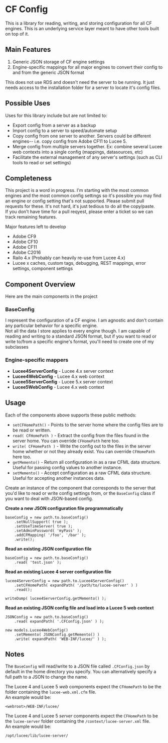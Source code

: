 ﻿# CF Config

This is a library for reading, writing, and storing configuration for all CF engines. This is an underlying service layer meant to have other tools built on top of it.

## Main Features

1. Generic JSON storage of CF engine settings
2. Engine-specific mappings for all major engines to convert their config to and from the generic JSON format

This does not use RDS and doesn't need the server to be running.  It just needs access to the installation folder for a server to locate it's config files. 

## Possible Uses

Uses for this library include but are not limited to:

* Export config from a server as a backup
* Import config to a server to speed/automate setup
* Copy config from one server to another.  Servers could be different engines-- i.e. copy config from Adobe CF11 to Lucee 5.
* Merge config from multiple servers together. Ex: combine several Lucee web contexts into a single config (mappings, datasources, etc)
* Facilitate the external management of any server's settings (such as CLI tools to read or set settings)

## Completeness

This project is a word in progress.  I'm starting with the most common engines and the most common config settings so it's possible you may find an engine
or config setting that's not supported.  Please submit pull requests for these.  It's not hard, it's just tedious to do all the copy/paste.  
If you don't have time for a pull reqyest, please enter a ticket so we can track remaining features.  

Major features left to develop
* Adobe CF9
* Adobe CF10
* Adobe CF11
* Adobe C2016
* Railo 4.x (Probably can heavily re-use from Lucee 4.x)
* Lucee x caches, custom tags, debugging, REST mappings, error settings, component settings

## Component Overview

Here are the main components in the project

### BaseConfig

I represent the configuration of a CF engine.  I am agnostic and don't contain any particular behavior for a specific engine.  
Not all the data I store applies to every engine though.  I am capable of reading and writing to a standard JSON format, but if you want to read or write to/from a specific engine's format, you'll need to create one of my subclasses

### Engine-specific mappers

* **Lucee4ServerConfig** - Lucee 4.x server context
* **Lucee4WebConfig** - Lucee 4.x web context
* **Lucee5ServerConfig** - Lucee 5.x server context
* **Lucee5WebConfig** - Lucee 4.x web context

## Usage

Each of the components above supports these public methods:

* `setCFHomePath()` - Points to the server home where the config files are to be read or written.
* `read( CFHomePath )` - Extract the config from the files found in the server home.  You can override `CFHomePath` here too.
* `write( CFHomePath )` - Write the config out to the files in the server home whether or not they already exist.  You can override `CFHomePath` here too.
* `getMemento()` - Return all configuration in as a raw CFML data structure.  Useful for passing config values to another instance.
* `setMemento()` - Accept configuration as a raw CFML data structure.  Useful for accepting another instances data.

Create an instance of the component that corresponds to the server that you'd like to read or write config settings from, or the `BaseConfig` class if you want to deal with JSON-based config.

**Create a new JSON configuration file programmatically**
```
baseConfig = new path.to.baseConfig()
	.setNullSupport( true );
	.setUseTimeServer( true );
	.setAdminPassword( 'myPass' );
	.addCFMapping( '/foo', '/bar' );
	.write();
 ```

**Read an existing JSON configuration file**
```
baseConfig = new path.to.baseConfig()
	.read( 'test.json' );
```

**Read an existing Lucee 4 server configuration file**
```
lucee4ServerConfig = new path.to.Lucee4ServerConfig()
	.setCFHomePath( expandPath( '/path/to/lucee-server' ) )
	.read();
	
writeDump( lucee4ServerConfig.getMemento() );
```

**Read an existing JSON config file and load into a Lucee 5 web context**
```
JSONConfig = new path.to.baseConfig()
	.read( expandPath( '.CFConfig.json' ) );

new models.Lucee4WebConfig()
	.setMemento( JSONConfig.getMemento() )		
	.write( expandPath( 'WEB-INF/lucee/' ) );
```

## Notes

The `BaseConfig` will read/write to a JSON file called `.CFConfig.json` by default in the home directory you specify.  You can alternatively specify a full path
to a JSON to change the name. 

The Lucee 4 and Lucee 5 *web* components expect the `CFHomePath` to be the folder containing the `lucee-web.xml.cfm` file.  
An example would be:
```
<webroot>/WEB-INF/lucee/
```

The Lucee 4 and Lucee 5 *server* components expect the `CFHomePath` to be the `lucee-server` folder containing the `/context/lucee-server.xml` file.  
An example would be:
```
/opt/lucee/lib/lucee-server/
```
